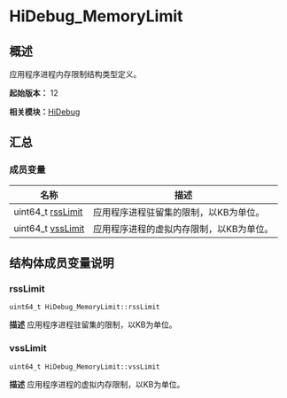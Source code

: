 # HiDebug_MemoryLimit


## 概述

应用程序进程内存限制结构类型定义。

**起始版本：** 12

**相关模块：**[HiDebug](_hi_debug.md)


## 汇总


### 成员变量

| 名称 | 描述 | 
| -------- | -------- |
| uint64_t [rssLimit](#rsslimit) | 应用程序进程驻留集的限制，以KB为单位。  | 
| uint64_t [vssLimit](#vsslimit) | 应用程序进程的虚拟内存限制，以KB为单位。  | 


## 结构体成员变量说明


### rssLimit

```
uint64_t HiDebug_MemoryLimit::rssLimit
```
**描述**
应用程序进程驻留集的限制，以KB为单位。


### vssLimit

```
uint64_t HiDebug_MemoryLimit::vssLimit
```
**描述**
应用程序进程的虚拟内存限制，以KB为单位。
